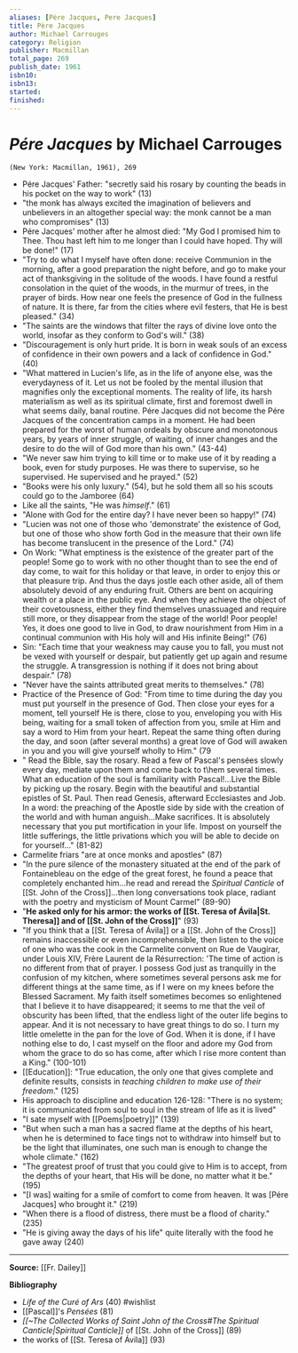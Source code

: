 ```yaml
---
aliases: [Père Jacques, Pere Jacques]
title: Père Jacques
author: Michael Carrouges
category: Religion
publisher: Macmillan
total_page: 269
publish_date: 1961
isbn10: 
isbn13: 
started: 
finished: 
---
```

# *Pére Jacques* by Michael Carrouges

`(New York: Macmillan, 1961), 269`

- Pére Jacques' Father: "secretly said his rosary by counting the beads in his pocket on the way to work" (13)
- "the monk has always excited the imagination of believers and unbelievers in an altogether special way: the monk cannot be a man who compromises" (13)
- Pére Jacques' mother after he almost died: "My God I promised him to Thee. Thou hast left him to me longer than I could have hoped. Thy will be done!" (17)
- "Try to do what I myself have often done: receive Communion in the morning, after a good preparation the night before, and go to make your act of thanksgiving in the solitude of the woods. I have found a restful consolation in the quiet of the woods, in the murmur of trees, in the prayer of birds. How near one feels the presence of God in the fullness of nature. It is there, far from the cities where evil festers, that He is best pleased." (34)
- "The saints are the windows that filter the rays of divine love onto the world, insofar as they conform to God's will." (38)
- "Discouragement is only hurt pride. It is born in weak souls of an excess of confidence in their own powers and a lack of confidence in God." (40)
- "What mattered in Lucien's life, as in the life of anyone else, was the everydayness of it. Let us not be fooled by the mental illusion that magnifies only the exceptional moments. The reality of life, its harsh materialism as well as its spiritual climate, first and foremost dwell in what seems daily, banal routine. Pére Jacques did not become the Pére Jacques of the concentration camps in a moment. He had been prepared for the worst of human ordeals by obscure and monotonous years, by years of inner struggle, of waiting, of inner changes and the desire to do the will of God more than his own." (43-44)
- "We never saw him trying to kill time or to make use of it by reading a book, even for study purposes. He was there to supervise, so he supervised. He supervised and he prayed." (52)
- "Books were his only luxury." (54), but he sold them all so his scouts could go to the Jamboree (64)
- Like all the saints, "He was *himself*." (61)
- "Alone with God for the entire day? I have never been so happy!" (74)
- "Lucien was not one of those who 'demonstrate' the existence of God, but one of those who show forth God in the measure that their own life has become translucent in the presence of the Lord." (74)
- On Work: "What emptiness is the existence of the greater part of the people! Some go to work with no other thought than to see the end of day come, to wait for this holiday or that leave, in order to enjoy this or that pleasure trip. And thus the days jostle each other aside, all of them absolutely devoid of any enduring fruit. Others are bent on acquiring wealth or a place in the public eye. And when they achieve the object of their covetousness, either they find themselves unassuaged and require still more, or they disappear from the stage of the world! Poor people! Yes, it does one good to live in God, to draw nourishment from Him in a continual communion with His holy will and His infinite Being!" (76)
- Sin: "Each time that your weakness may cause you to fall, you must not be vexed with yourself or despair, but patiently get up again and resume the struggle. A transgression is nothing if it does not bring about despair."  (78)
- "Never have the saints attributed great merits to themselves." (78)
- Practice of the Presence of God: "From time to time during the day you must put yourself in the presence of God. Then close your eyes for a moment, tell yourself He is there, close to you, enveloping you with His being, waiting for a small token of affection from you, smile at Him and say a word to Him from your heart. Repeat the same thing often during the day, and soon (after several months) a great love of God will awaken in you and you will give yourself wholly to Him." (79
- " Read the Bible, say the rosary. Read a few of Pascal's pensées slowly every day, mediate upon them and come back to t\hem several times. What an education of the soul is familiarity with Pascal!...Live the Bible by picking up the rosary. Begin with the beautiful and substantial epistles of St. Paul. Then read Genesis, afterward Ecclesiastes and Job. In a word: the preaching of the Apostle side by side with the creation of the world and with human anguish...Make sacrifices. It is absolutely necessary that you put mortification in your life. Impost on yourself the little sufferings, the little privations which you will be able to decide on for yourself..." (81-82)
- Carmelite friars "are at once monks and apostles" (87)
- "In the pure silence of the monastery situated at the end of the park of Fontainebleau on the edge of the great forest, he found a peace that completely enchanted him...he read and reread the *Spiritual Canticle* of [[St. John of the Cross]]...then long conversations took place, radiant with the poetry and mysticism of Mount Carmel" (89-90)
- "**He asked only for his armor: the works of [[St. Teresa of Ávila|St. Theresa]] and of [[St. John of the Cross]]**" (93)
- "If you think that a [[St. Teresa of Ávila]] or a [[St. John of the Cross]] remains inaccessible or even incomprehensible, then listen to the voice of one who was the cook in the Carmelite convent on Rue de Vaugirar, under Louis XIV, Frère Laurent de la Résurrection: 'The time of action is no different from that of prayer. I possess God just as tranquilly in the confusion of my kitchen, where sometimes several persons ask me for different things at the same time, as if I were on my knees before the Blessed Sacrament. My faith itself sometimes becomes so enlightened that I believe it to have disappeared; it seems to me that the veil of obscurity has been lifted, that the endless light of the outer life begins to appear. And it is not necessary to have great things to do so. I turn my little omelette in the pan for the love of God. When it is done, if I have nothing else to do, I cast myself on the floor and adore my God from whom the grace to do so has come, after which I rise more content than a King." (100-101)
- [[Education]]: "True education, the only one that gives complete and definite results, consists in *teaching children to make use of their freedom*." (125)
- His approach to discipline and education 126-128: "There is no system; it is communicated from soul to soul in the stream of life as it is lived"
- "I sate myself with [[Poems|poetry]]" (139)
- "But when such a man has a sacred flame at the depths of his heart, when he is determined to face tings not to withdraw into himself but to be the light that illuminates, one such man is enough to change the whole climate." (162)
- "The greatest proof of trust that you could give to Him is to accept, from the depths of your heart, that His will be done, no matter what it be." (195)
- "[I was] waiting for a smile of comfort to come from heaven. It was [Pére Jacques] who brought it." (219)
- "When there is a flood of distress, there must be a flood of charity." (235)
- "He is giving away the days of his life" quite literally with the food he gave away (240)

---
**Source:** [[Fr. Dailey]]

**Bibliography**

- *Life of the Curé of Ars* (40) #wishlist 
- [[Pascal]]'s *Pensées* (81)
- *[[~The Collected Works of Saint John of the Cross#*The Spiritual Canticle*|Spiritual Canticle]]* of [[St. John of the Cross]] (89)
- the works of [[St. Teresa of Ávila]] (93)